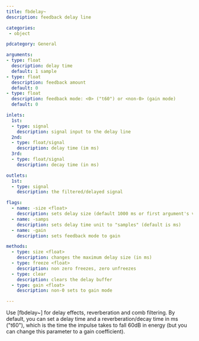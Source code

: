 ```yaml
---
title: fbdelay~
description: feedback delay line

categories:
 - object

pdcategory: General

arguments:
- type: float
  description: delay time
  default: 1 sample
- type: float
  description: feedback amount
  default: 0
- type: float
  description: feedback mode: <0> ("t60") or <non-0> (gain mode)
  default: 0

inlets:
  1st:
  - type: signal
    description: signal input to the delay line
  2nd:
  - type: float/signal
    description: delay time (im ms)
  3rd:
  - type: float/signal
    description: decay time (in ms)

outlets:
  1st:
  - type: signal
    description: the filtered/delayed signal

flags:
  - name: -size <float>
    description: sets delay size (default 1000 ms or first argument's value if given)
  - name: -samps
    description: sets delay time unit to "samples" (default is ms)
  - name: -gain
    description: sets feedback mode to gain

methods:
  - type: size <float>
    description: changes the maximum delay size (in ms)
  - type: freeze <float>
    description: non zero freezes, zero unfreezes
  - type: clear
    description: clears the delay buffer
  - type: gain <float>
    description: non-0 sets to gain mode

---
```


Use [fbdelay~] for delay effects, reverberation and comb filtering. By default, you can set a delay time and a reverberation/decay time in ms ("t60"), which is the time the impulse takes to fall 60dB in energy (but you can change this parameter to a gain coefficient).

